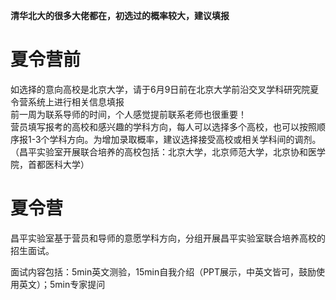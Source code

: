 **清华北大的很多大佬都在，初选过的概率较大，建议填报**
# 夏令营前
如选择的意向高校是北京大学，请于6月9日前在北京大学前沿交叉学科研究院夏令营系统上进行相关信息填报  
前一周为联系导师的时间，个人感觉提前联系老师也很重要！   
营员填写报考的高校和感兴趣的学科方向，每人可以选择多个高校，也可以按照顺序报1-3个学科方向。为增加录取概率，建议选择接受高校或相关学科间的调剂。（昌平实验室开展联合培养的高校包括：北京大学，北京师范大学，北京协和医学院，首都医科大学）
# 夏令营
昌平实验室基于营员和导师的意愿学科方向，分组开展昌平实验室联合培养高校的招生面试。  

面试内容包括：5min英文测验，15min自我介绍（PPT展示，中英文皆可，鼓励使用英文）；5min专家提问  
